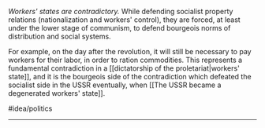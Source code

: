 *Workers' states are contradictory.* While defending socialist property relations (nationalization and workers' control), they are forced, at least under the lower stage of communism, to defend bourgeois norms of distribution and social systems. 

For example, on the day after the revolution, it will still be necessary to pay workers for their labor, in order to ration commodities. This represents a fundamental contradiction in a [[dictatorship of the proletariat|workers' state]], and it is the bourgeois side of the contradiction which defeated the socialist side in the USSR eventually, when [[The USSR became a degenerated workers' state]]. 

#idea/politics 

---
